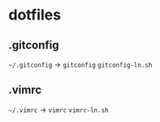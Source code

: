 # dotfiles


## .gitconfig

`~/.gitconfig` -> `gitconfig` `gitconfig-ln.sh`


## .vimrc

`~/.vimrc` -> `vimrc` `vimrc-ln.sh`


